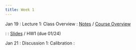 ```yaml
---
title: Week 1
---
```


Jan 19
: Lecture 1: Class Overview
    : [Notes](/lectures/lec1-why-care-about-forecasting) / [Course Overview](/lectures/lec0-course-overview)

:
    : [Slides](https://docs.google.com/presentation/d/1ALe_fm1tLE2tj3jcTJ5yDtuAagxcDUA0UETd8VstTuQ/edit#slide=id.p) / HW1 (due 01/24)

Jan 21
: Discussion 1: Calibration
    :  
